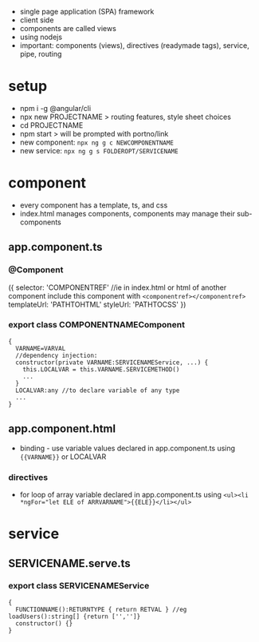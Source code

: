 * single page application (SPA) framework
* client side
* components are called views
* using nodejs
* important: components (views), directives (readymade tags), service, pipe, routing
# setup
* npm i -g @angular/cli
* npx new PROJECTNAME > routing features, style sheet choices
* cd PROJECTNAME
* npm start > will be prompted with portno/link
* new component: `npx ng g c NEWCOMPONENTNAME`
* new service: `npx ng g s FOLDEROPT/SERVICENAME`
# component
* every component has a template, ts, and css
* index.html manages components, components may manage their sub-components
## app.component.ts
### @Component
({
  selector: 'COMPONENTREF' //ie in index.html or html of another component include this component with `<componentref></componentref>`
  templateUrl: 'PATHTOHTML'
  styleUrl: 'PATHTOCSS'
})
### export class COMPONENTNAMEComponent
```
{
  VARNAME=VARVAL
  //dependency injection:
  constructor(private VARNAME:SERVICENAMEService, ...) {
    this.LOCALVAR = this.VARNAME.SERVICEMETHOD()
    ...
  }
  LOCALVAR:any //to declare variable of any type
  ...
}
```
## app.component.html
* binding - use variable values declared in app.component.ts using `{{VARNAME}}` or LOCALVAR
### directives
* for loop of array variable declared in app.component.ts using `<ul><li *ngFor="let ELE of ARRVARNAME">{{ELE}}</li></ul>`
# service
## SERVICENAME.serve.ts
### export class SERVICENAMEService
```
{
  FUNCTIONNAME():RETURNTYPE { return RETVAL } //eg loadUsers():string[] {return ['','']}
  constructor() {}
}
```
